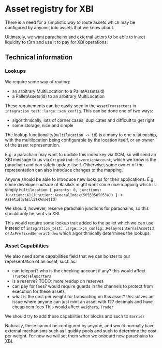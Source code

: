# Asset registry for XBI

There is a need for a simplistic way to route assets which may be configured by anyone, into assets that we know about.

Ultimately, we want parachains and external actors to be able to inject liquidity to t3rn and use it to pay for XBI operations.

## Technical information

### Lookups
We require some way of routing:
- an arbitrary MultiLocation to a PalletAssets(id) 
- a PalletAssets(id) to an arbitrary MultiLocation

These requirements can be easily seen in the `AssetTransactors` in `integration_test::large::xcm_config`. This can be done one of two ways:
- algorithmically, lots of corner cases, duplicates and difficult to get right
- some storage, nice and simple

The lookup functionality(`multilocation -> id`) is a many to one relationship, with the multilocation being configurable by the location itself, or an owner of the asset representation.

E.g: a parachain may want to update this index key via XCM, so will send an XBI message to us via `OriginKind::SovereignAccount`, which we know is the parachain and can safely update itself.
Otherwise, some owner of the representation can also introduce changes to the mapping.

Anyone should be able to introduce new lookups for their applications.
E.g some developer outside of Basilisk might want some nice mapping which is simply `Multilocation { parents: 0, junctions: Junction::X1(Junction::GeneralIndex(505505050534)) }` -> `AssetId(BasiliskAssetId)`

We should, however, reserve parachain junctions for parachains, so this should only be sent via XBI.

This would require some lookup trait added to the pallet which we can use instead of `integration_test::large::xcm_config::RelayToInternalAssetId` or `AsPrefixedGeneralIndex` which algorithmically determines the lookups.

### Asset Capabilities

We also need some capabilities field that we can bolster to our representation of an asset, such as:
- can teleport? who is the checking account if any? this would affect `TrustedTeleporters`
- is a reserve? TODO: more readup on reserves
- can pay for fees? would require guards in the channels to protect from execution for these assets
- what is the cost per weight for transacting on this asset? this solves an issue where anyone can just mint an asset with 127 decimals and have cheap xcm fees
        This would affect `Weighers`, `Trader`

We should try to add these capabilities for blocks and such to `Barrier`

Naturally, these cannot be configured by anyone, and would normally have external mechanisms such as liquidity pools and such to determine the cost per weight. For now we will set them when we onboard new parachains to XBI.